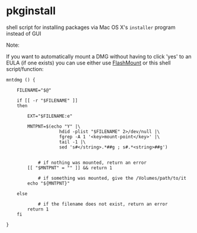 pkginstall
==========

shell script for installing packages via Mac OS X's `installer` program instead of GUI

Note:

If you want to automatically mount a DMG without having to click 'yes' to an EULA (if one exists) you can use either use [FlashMount] 
or this shell script/function:


	mntdmg () {

		FILENAME="$@"

		if [[ -r "$FILENAME" ]]
		then

			EXT="$FILENAME:e"

			MNTPNT=$(echo "Y" |\
						hdid -plist "$FILENAME" 2>/dev/null |\
						fgrep -A 1 '<key>mount-point</key>' |\
						tail -1 |\
						sed 's#</string>.*##g ; s#.*<string>##g')


				# if nothing was mounted, return an error 
			[[ "$MNTPNT" = "" ]] && return 1

				# if something was mounted, give the /Volumes/path/to/it
			echo "${MNTPNT}"
		
		else

				# if the filename does not exist, return an error
			return 1
		fi

	}




[FlashMount]: http://www.tuaw.com/2011/12/30/daily-mac-app-flashmount-quickly-mounts-disk-images/
